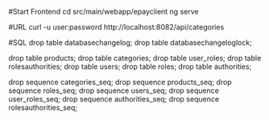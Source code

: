 #Start Frontend
cd src/main/webapp/epayclient
ng serve

#URL
curl -u user:password http://localhost:8082/api/categories

#SQL
drop table databasechangelog;
drop table databasechangeloglock;

drop table products;
drop table categories;
drop table user_roles;
drop table rolesauthorities;
drop table users;
drop table roles;
drop table authorities;

drop sequence categories_seq;
drop sequence products_seq;
drop sequence roles_seq;
drop sequence users_seq;
drop sequence user_roles_seq;
drop sequence authorities_seq;
drop sequence rolesauthorities_seq;
